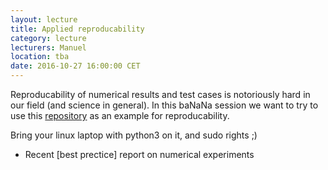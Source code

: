 ```yaml
---
layout: lecture
title: Applied reproducability
category: lecture
lecturers: Manuel
location: tba
date: 2016-10-27 16:00:00 CET
---
```


Reproducability of numerical results and test cases is notoriously hard in our field (and science in general). In this baNaNa session we want to try to use this [repository] as an example for reproducability.

Bring your linux laptop with python3 on it, and sudo rights ;)

* Recent [best prectice] report on numerical experiments 


[best practice]: http://arxiv.org/abs/1607.01191
[repository]: https://github.com/ManuelMBaumann/elastic_benchmarks

